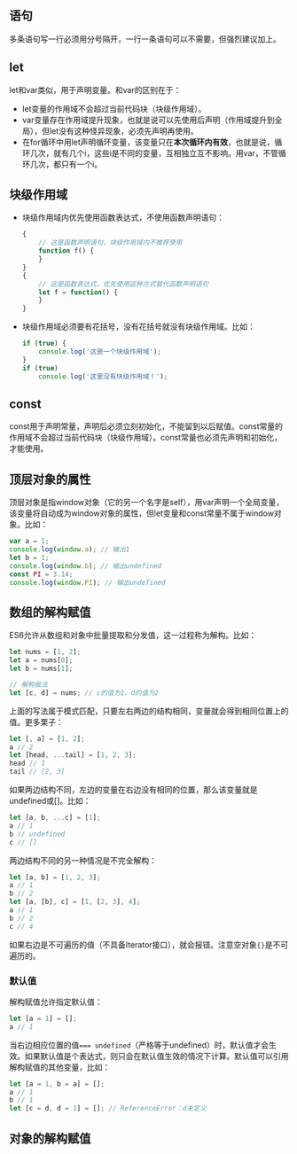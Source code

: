 ## 语句

多条语句写一行必须用分号隔开，一行一条语句可以不需要，但强烈建议加上。

## let

let和var类似，用于声明变量。和var的区别在于：

* let变量的作用域不会超过当前代码块（块级作用域）。
* var变量存在作用域提升现象，也就是说可以先使用后声明（作用域提升到全局），但let没有这种怪异现象，必须先声明再使用。
* 在for循环中用let声明循环变量，该变量只在**本次循环内有效**，也就是说，循环几次，就有几个i，这些i是不同的变量，互相独立互不影响。用var，不管循环几次，都只有一个i。

## 块级作用域

* 块级作用域内优先使用函数表达式，不使用函数声明语句：

  ```js
  {
      // 这是函数声明语句，块级作用域内不推荐使用
      function f() {
      }
  }
  {
      // 这是函数表达式，优先使用这种方式替代函数声明语句
      let f = function() {
      }
  }
  ```

* 块级作用域必须要有花括号，没有花括号就没有块级作用域。比如：

  ```js
  if (true) {
      console.log('这是一个块级作用域');
  }
  if (true)
      console.log('这里没有块级作用域！');
  ```

## const

const用于声明常量，声明后必须立刻初始化，不能留到以后赋值。const常量的作用域不会超过当前代码块（块级作用域）。const常量也必须先声明和初始化，才能使用。

## 顶层对象的属性

顶层对象是指window对象（它的另一个名字是self），用var声明一个全局变量，该变量将自动成为window对象的属性，但let变量和const常量不属于window对象。比如：

```js
var a = 1;
console.log(window.a); // 输出1
let b = 1;
console.log(window.b); // 输出undefined
const PI = 3.14;
console.log(window.PI); // 输出undefined
```

## 数组的解构赋值

ES6允许从数组和对象中批量提取和分发值，这一过程称为解构。比如：

```js
let nums = [1, 2];
let a = nums[0];
let b = nums[1];

// 解构做法
let [c, d] = nums; // c的值为1，d的值为2
```

上面的写法属于模式匹配，只要左右两边的结构相同，变量就会得到相同位置上的值。更多栗子：

```js
let [, a] = [1, 2];
a // 2
let [head, ...tail] = [1, 2, 3];
head // 1
tail // [2, 3]
```

如果两边结构不同，左边的变量在右边没有相同的位置，那么该变量就是undefined或[]。比如：

```js
let [a, b, ...c] = [1];
a // 1
b // undefined
c // []
```

两边结构不同的另一种情况是不完全解构：

```js
let [a, b] = [1, 2, 3];
a // 1
b // 2
let [a, [b], c] = [1, [2, 3], 4];
a // 1
b // 2
c // 4
```

如果右边是不可遍历的值（不具备Iterator接口），就会报错。注意空对象`{}`是不可遍历的。

### 默认值

解构赋值允许指定默认值：

```js
let [a = 1] = [];
a // 1
```

当右边相应位置的值`=== undefined`（严格等于undefined）时，默认值才会生效。如果默认值是个表达式，则只会在默认值生效的情况下计算。默认值可以引用解构赋值的其他变量，比如：

```js
let [a = 1, b = a] = [];
a // 1
b // 1
let [c = d, d = 1] = []; // ReferenceError：d未定义
```

## 对象的解构赋值

